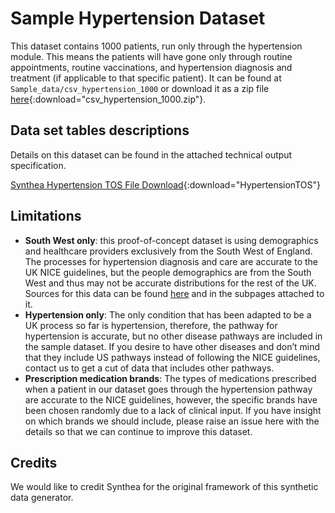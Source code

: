 # Sample Hypertension Dataset 

This dataset contains 1000 patients, run only through the hypertension module. This means the patients will have gone only through routine appointments, routine vaccinations, and hypertension diagnosis and treatment (if applicable to that specific patient). It can be found at `Sample_data/csv_hypertension_1000` or download it as a zip file [here](images/csv_hypertension_1000.zip){:download="csv_hypertension_1000.zip"}. 

## Data set tables descriptions 
Details on this dataset can be found in the attached technical output specification. 

[Synthea Hypertension TOS File Download](SyntheaUK_Hypertension_TOS.xlsx){:download="HypertensionTOS"}

## Limitations
* **South West only**: this proof-of-concept dataset is using demographics and healthcare providers exclusively from the South West of England. The processes for hypertension diagnosis and care are accurate to the UK NICE guidelines, but the  people demographics are from the South West and thus may not be accurate distributions for the rest of the UK. Sources for this data can be found [here](../devs/resources) and in the subpages attached to it. 
* **Hypertension only**: The only condition that has been adapted to be a UK process so far is hypertension, therefore, the pathway for hypertension is accurate, but no other disease pathways are included in the sample dataset. If you desire to have other diseases and don’t mind that they include US pathways instead of following the NICE guidelines, contact us to get a cut of data that includes other pathways. 
* **Prescription medication brands**: The types of medications prescribed when a patient in our dataset goes through the hypertension pathway are accurate to the NICE guidelines, however, the specific brands have been chosen randomly due to a lack of clinical input. If you have insight on which brands we should include, please raise an issue here with the details so that we can continue to improve this dataset. 

## Credits
We would like to credit Synthea for the original framework of this synthetic data generator.